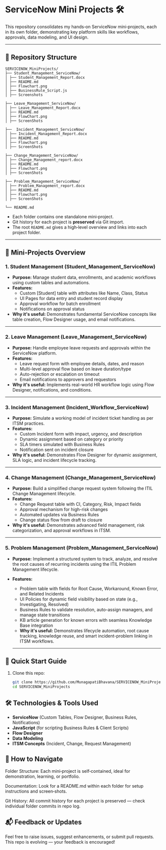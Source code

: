 # ServiceNow Mini Projects 🛠️

This repository consolidates my hands‑on ServiceNow mini‑projects, each in its own folder, demonstrating key platform skills like workflows, approvals, data modeling, and UI design.

---

## 📁 Repository Structure
```
SERVICENOW_MiniProjects/
├── Student_Management_ServiceNow/
│ ├── Student_Management_Report.docx
│ ├── README.md
│ ├── Flowchart.png
│ ├── BusinessRule_Script.js
│ ├── Screenshots
        
├── Leave_Management_ServiceNow/
│ ├── Leave_Management_Report.docx
│ ├── README.md
│ ├── FlowChart.png
│ ├── ScreenShots

├──  Incident_Management_ServiceNow/
│ ├── Incident_Management_Report.docx
│ ├── README.md
│ ├── Flowchart.png
│ ├── ScreenShots

├── Change_Management_ServiceNow/
│ ├── Change_Management_report.docx
│ ├── README.md
│ ├── Flowchart.png
│ ├── ScreenShots

├── Problem_Management_ServiceNow/
│ ├── Problem_Management_report.docx
│ ├── README.md
│ ├── Flowchart.png
│ ├── ScreenShots

└── README.md
```

- Each folder contains one standalone mini‑project.
- Git history for each project is **preserved** via Git import.
- The root `README.md` gives a high‑level overview and links into each project folder.

---

## 🚀 Mini‑Projects Overview

### 1. Student Management (Student_Management_ServiceNow)
- **Purpose:** Manage student data, enrollments, and academic workflows using custom tables and automations.
- **Features:**
  - Custom [Student] table with attributes like Name, Class, Status
  - UI Pages for data entry and student record display
  - Approval workflow for batch enrollment
  - Notifications on approval status
- **Why it's useful:** Demonstrates fundamental ServiceNow concepts like table creation, Flow Designer usage, and email notifications.

---

### 2. Leave Management (Leave_Management_ServiceNow)
- **Purpose:** Handle employee leave requests and approvals within the ServiceNow platform.
- **Features:**
  - Leave request form with employee details, dates, and reason
  - Multi-level approval flow based on leave duration/type
  - Auto-rejection or escalation on timeout
  - Email notifications to approvers and requestors
- **Why it's useful:** Implements real-world HR workflow logic using Flow Designer, notifications, and conditions.

---

### 3. Incident Management (Incident_Workflow_ServiceNow)
- **Purpose:** Simulate a working model of incident ticket handling as per ITSM practices.
- **Features:**
  - Custom Incident form with impact, urgency, and description
  - Dynamic assignment based on category or priority
  - SLA timers simulated with Business Rules
  - Notification sent on incident closure
- **Why it's useful:** Demonstrates Flow Designer for dynamic assignment, SLA logic, and incident lifecycle tracking.

---

### 4. Change Management (Change_Management_ServiceNow)
- **Purpose:** Build a simplified change request system following the ITIL Change Management lifecycle.
- **Features:**
  - Change Request table with CI, Category, Risk, Impact fields
  - Approval mechanism for high-risk changes
  - Automated updates via Business Rules
  - Change status flow from draft to closure
- **Why it's useful:** Demonstrates advanced field management, risk categorization, and approval workflows in ITSM.

---

### 5. Problem Management (Problem_Management_ServiceNow)
- **Purpose:** Implement a structured system to track, analyze, and resolve the root causes of recurring incidents using the ITIL Problem Management lifecycle.
- **Features:**
  - Problem table with fields for Root Cause, Workaround, Known Error, and Related Incidents
  - UI Policies for dynamic field visibility based on state (e.g., Investigating, Resolved)
  - Business Rules to validate resolution, auto-assign managers, and manage state transitions
  - KB article generation for known errors with seamless Knowledge Base integration
  - **Why it's useful:** Demonstrates lifecycle automation, root cause tracking, knowledge reuse, and smart incident-problem linking in ITSM workflows.
 
  ---

## 📘 Quick Start Guide

1. Clone this repo:
   ```bash
   git clone https://github.com/MunagapatiBhavana/SERVICENOW_MiniProjects.git
   cd SERVICENOW_MiniProjects
   
## 🛠️ Technologies & Tools Used

- **ServiceNow** (Custom Tables, Flow Designer, Business Rules, Notifications)
- **JavaScript** (for scripting Business Rules & Client Scripts)
- **Flow Designer**
- **Data Modeling**
- **ITSM Concepts** (Incident, Change, Request Management)

## 🧭 How to Navigate
Folder Structure: Each mini‑project is self‑contained, ideal for demonstration, learning, or portfolio.

Documentation: Look for a README.md within each folder for setup instructions and screen‑shots.

Git History: All commit history for each project is preserved — check individual folder commits in repo log.

## 📬 Feedback or Updates
Feel free to raise issues, suggest enhancements, or submit pull requests. This repo is evolving — your feedback is encouraged!
